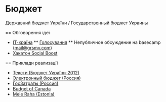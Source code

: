 Бюджет
======

Державний бюджет України / Государственный бюджет Украины


== Обговорення ідеї

* [IT-країна](http://www.it-krayina.org.ua/openbudget/)
** [Голосування](http://ideas.it-krayina.org.ua/topic/420190-proekt-vdkritij-byudzhet-42/)
** Непубличное обсуждение на basecamp (mail@grsmv.com)
* [Хакатон Social Boost](http://2014.socialboost.com.ua/ideas/view/2)

== Приклади реализації

* [Тексти (Бюджет України-2012)](http://texty.org.ua/mod/datavis/apps/budget2/index.html#/~/-----------)
* [Электронный бюджет (Россия)](http://budget.gov.ru/)
* [ГосЗатраты (Россия)](http://clearspending.ru/)
* [Budget of Canada](http://www.budget.gc.ca/2014/home-accueil-eng.html)
* [Meie Raha (Estonia)](http://meieraha.eu/)

 
